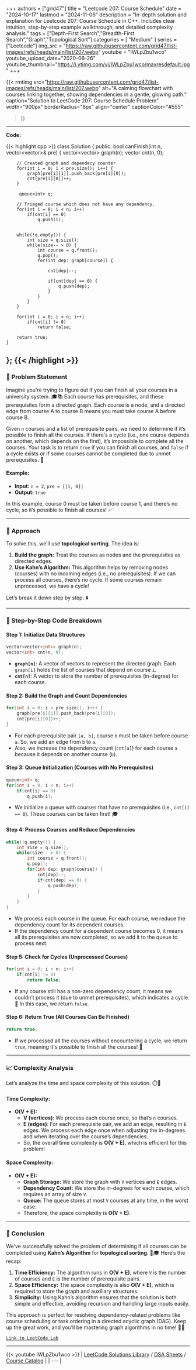 
+++
authors = ["grid47"]
title = "Leetcode 207: Course Schedule"
date = "2024-10-17"
lastmod = "2024-11-06"
description = "In-depth solution and explanation for Leetcode 207: Course Schedule in C++. Includes clear intuition, step-by-step example walkthrough, and detailed complexity analysis."
tags = ["Depth-First Search","Breadth-First Search","Graph","Topological Sort"]
categories = [
    "Medium"
]
series = ["Leetcode"]
img_src = "https://raw.githubusercontent.com/grid47/list-images/refs/heads/main/list/207.webp"
youtube = "IWLpZbu1wco"
youtube_upload_date="2020-06-26"
youtube_thumbnail="https://i.ytimg.com/vi/IWLpZbu1wco/maxresdefault.jpg"
+++


{{< rmtimg 
    src="https://raw.githubusercontent.com/grid47/list-images/refs/heads/main/list/207.webp" 
    alt="A calming flowchart with courses linking together, showing dependencies in a gentle, glowing path."
    caption="Solution to LeetCode 207: Course Schedule Problem"
    width="900px"
    borderRadius="8px"
    align="center" 
    captionColor="#555"
>}}
---
**Code:**

{{< highlight cpp >}}
class Solution {
public:
    bool canFinish(int n, vector<vector<int>>& pre) {
        vector<vector<int>> graph(n);
        vector<int> cnt(n, 0);

        // Created graph and dependecy counter
        for(int i = 0; i < pre.size(); i++) {
            graph[pre[i][1]].push_back(pre[i][0]);
            cnt[pre[i][0]]++;
        }

         queue<int> q;

        // Triaged course which does not have any dependency.
        for(int i = 0; i < n; i++)
            if(cnt[i] == 0)
                q.push(i);
       

        while(!q.empty()) {
            int size = q.size();
            while(size-- > 0) {
                int course = q.front();
                q.pop();
                for(int dep: graph[course]) {

                    cnt[dep]--;

                    if(cnt[dep] == 0) {
                        q.push(dep);
                    }
                }                
            }
        }

        for(int i = 0; i < n; i++)
            if(cnt[i] != 0)
                return false;   

        return true;
    }
};
{{< /highlight >}}
---

### 🚀 Problem Statement

Imagine you're trying to figure out if you can finish all your courses in a university system. 🎓📚 Each course has prerequisites, and these prerequisites form a directed graph. Each course is a node, and a directed edge from course A to course B means you must take course A before course B.

Given `n` courses and a list of prerequisite pairs, we need to determine if it’s possible to finish all the courses. If there's a cycle (i.e., one course depends on another, which depends on the first), it’s impossible to complete all the courses. Your task is to return `true` if you can finish all courses, and `false` if a cycle exists or if some courses cannot be completed due to unmet prerequisites. 🚫

#### Example:
- **Input:** `n = 2`, `pre = [[1, 0]]`
- **Output:** `true`

In this example, course 0 must be taken before course 1, and there’s no cycle, so it’s possible to finish all courses! ✅

---

### 🧠 Approach

To solve this, we’ll use **topological sorting**. The idea is:
1. **Build the graph:** Treat the courses as nodes and the prerequisites as directed edges.
2. **Use Kahn’s Algorithm:** This algorithm helps by removing nodes (courses) with no incoming edges (i.e., no prerequisites). If we can process all courses, there’s no cycle. If some courses remain unprocessed, we have a cycle!

Let’s break it down step by step. ⬇️

---

### 🔨 Step-by-Step Code Breakdown

#### Step 1: Initialize Data Structures
```cpp
vector<vector<int>> graph(n);
vector<int> cnt(n, 0);
```
- **`graph[n]`**: A vector of vectors to represent the directed graph. Each `graph[i]` holds the list of courses that depend on course `i`.
- **`cnt[n]`**: A vector to store the number of prerequisites (in-degree) for each course.

#### Step 2: Build the Graph and Count Dependencies
```cpp
for(int i = 0; i < pre.size(); i++) {
    graph[pre[i][1]].push_back(pre[i][0]);
    cnt[pre[i][0]]++;
}
```
- For each prerequisite pair `[a, b]`, course `b` must be taken before course `a`. So, we add an edge from `b` to `a`.
- Also, we increase the dependency count (`cnt[a]`) for each course `a` because it depends on another course (`b`).

#### Step 3: Queue Initialization (Courses with No Prerequisites)
```cpp
queue<int> q;
for(int i = 0; i < n; i++)
    if(cnt[i] == 0)
        q.push(i);
```
- We initialize a queue with courses that have no prerequisites (i.e., `cnt[i] == 0`). These courses can be taken first! 🎓

#### Step 4: Process Courses and Reduce Dependencies
```cpp
while(!q.empty()) {
    int size = q.size();
    while(size-- > 0) {
        int course = q.front();
        q.pop();
        for(int dep: graph[course]) {
            cnt[dep]--;
            if(cnt[dep] == 0) {
                q.push(dep);
            }
        }                
    }
}
```
- We process each course in the queue. For each course, we reduce the dependency count for its dependent courses.
- If the dependency count for a dependent course becomes 0, it means all its prerequisites are now completed, so we add it to the queue to process next.

#### Step 5: Check for Cycles (Unprocessed Courses)
```cpp
for(int i = 0; i < n; i++)
    if(cnt[i] != 0)
        return false;
```
- If any course still has a non-zero dependency count, it means we couldn’t process it (due to unmet prerequisites), which indicates a cycle. 🚫 In this case, we return `false`.

#### Step 6: Return True (All Courses Can Be Finished)
```cpp
return true;
```
- If we processed all the courses without encountering a cycle, we return `true`, meaning it's possible to finish all the courses! 🎉

---

### 📈 Complexity Analysis

Let’s analyze the time and space complexity of this solution. ⏱️💾

#### Time Complexity:
- **O(V + E):** 
  - **V (vertices)**: We process each course once, so that’s `n` courses.
  - **E (edges)**: For each prerequisite pair, we add an edge, resulting in `E` edges. We process each edge once when adjusting the in-degrees and when iterating over the course’s dependencies.
  - So, the overall time complexity is **O(V + E)**, which is efficient for this problem!

#### Space Complexity:
- **O(V + E):**
  - **Graph Storage:** We store the graph with `V` vertices and `E` edges.
  - **Dependency Count:** We store the in-degrees for each course, which requires an array of size `V`.
  - **Queue:** The queue stores at most `V` courses at any time, in the worst case.
  - Therefore, the space complexity is **O(V + E)**.

---

### 🏁 Conclusion

We’ve successfully solved the problem of determining if all courses can be completed using **Kahn’s Algorithm** for **topological sorting**. 🔄🎓 Here’s the recap:

1. **Time Efficiency:** The algorithm runs in **O(V + E)**, where `V` is the number of courses and `E` is the number of prerequisite pairs.
2. **Space Efficiency:** The space complexity is also **O(V + E)**, which is required to store the graph and auxiliary structures.
3. **Simplicity:** Using Kahn’s algorithm ensures that the solution is both simple and effective, avoiding recursion and handling large inputs easily.

This approach is perfect for resolving dependency-related problems like course scheduling or task ordering in a directed acyclic graph (DAG). Keep up the great work, and you’ll be mastering graph algorithms in no time! 🚀💪

[`Link to LeetCode Lab`](https://leetcode.com/problems/course-schedule/description/)

---
{{< youtube IWLpZbu1wco >}}
| [LeetCode Solutions Library](https://grid47.xyz/leetcode/) / [DSA Sheets](https://grid47.xyz/sheets/) / [Course Catalog](https://grid47.xyz/courses/) |
| --- |

